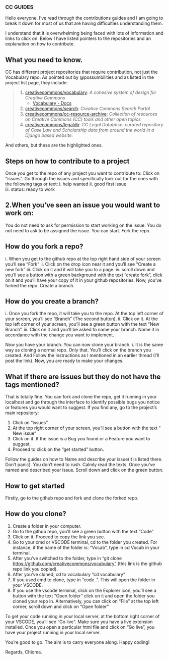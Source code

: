 ### CC GUIDES

Hello everyone. I’ve read through the contributions guides and I am going to break it down for most of us that are having difficulties understanding them.

I understand that it is overwhelming being faced with lots of information and links to click on.
Below I have listed pointers to the repositories and an explanation on how to contribute.

## What you need to know.

CC has different project repositories that require contribution, not just the Vocabulary repo.
As pointed out by @possumbilities and as listed in the project list page, they include:

> 1. [creativecommons/vocabulary](https://github.com/creativecommons/vocabulary): _A cohesive system of design for Creative Commons_
>    - [Vocabulary - Docs](https://vocabulary-docs.netlify.app/)
> 2. [creativecommons/search](https://github.com/creativecommons/search): _Creative Commons Search Portal_
> 3. [creativecommons/cc-resource-archive](https://github.com/creativecommons/cc-resource-archive): _Collection of resources on Creative Commons (CC) tools and other open topics_
> 4. [creativecommons/legaldb](https://github.com/creativecommons/legaldb): _CC Legal Database: curated repository of Case Law and Scholarship data from around the world in a Django based website._

And others, but these are the highlighted ones.

## Steps on how to contribute to a project

Once you get to the repo of any project you want to contribute to:
Click on “issues”. Go through the issues and specifically look out for the ones with the following tags or text:
i. help wanted
ii. good first issue  
 iii. status: ready to work

## 2.When you’ve seen an issue you would want to work on:

You do not need to ask for permission to start working on the issue.
You do not need to ask to be assigned the issue. You can start.
Fork the repo.

## How do you fork a repo?

i. When you get to the github repo at the top right hand side of your screen you’ll see “Fork”
ii. Click on the drop icon near it and you’ll see “Create a new fork”
iii. Click on it and it will take you to a page.
iv. scroll down and you’ll see a button with a green background with the text “create fork”, click on it and you’ll have your copy of it in your github repositories.
Now, you’ve forked the repo. Create a branch.

## How do you create a branch?

i. Once you fork the repo, it will take you to the repo. At the top left corner of your screen, you’ll see “Branch” (The second button).
ii. Click on it. At the top left corner of your screen, you’ll see a green button with the text “New Branch”.
iii. Click on it and you’ll be asked to name your branch. Name it in accordance with the change you want to implement.

Now you have your branch. You can now clone your branch.
i. It is the same way as cloning a normal repo. Only that. You’ll click on the branch you created. And Follow the instructions as I mentioned in an earlier thread (I’ll post the link).
Now, you are ready to make your changes.

## What if there are issues but they do not have the tags mentioned?

That is totally fine. You can fork and clone the repo, get it running in your localhost and go through the interface to identify possible bugs you notice or features you would want to suggest.
If you find any, go to the project’s main repository:

1. Click on “issues”.
2. At the top right corner of your screen, you’ll see a button with the text “ New issue”
3. Click on it. If the issue is a Bug you found or a Feature you want to suggest.
4. Proceed to click on the “get started” button.

Follow the guides on how to Name and describe your issue(It is listed there. Don’t panic). You don’t need to rush. Calmly read the texts.
Once you’ve named and described your issue. Scroll down and click on the green button.

## How to get started

Firstly, go to the github repo and fork and clone the forked repo.

## How do you clone?

1. Create a folder in your computer.
2. Go to the github repo, you’ll see a green button with the text “Code”
3. Click on it. Proceed to copy the link you see.
4. Go to your cmd or VSCODE terminal, cd to the folder you created. For instance, if the name of the folder is: “Vocab”, type in cd Vocab in your terminal.
5. After you’ve switched to the folder, type in “git clone https://github.com/creativecommons/vocabulary” (this link is the github repo link you copied).
6. After you’ve cloned, cd to vocabulary “cd vocabulary”
7. If you used cmd to clone, type in “code .”. This will open the folder in your VSCODE.
8. If you use the vscode terminal, click on the Explorer icon, you’ll see a button with the text “Open folder” click on it and open the folder you cloned your repo in.
   Alternatively, you can click on “File” at the top left corner, scroll down and click on “Open folder”

To get your code running in your local server, at the bottom right corner of your VSCODE, you’ll see “Go live”. Make sure you have a live extension installed.
Once you open a particular html file and click on “Go live”, you have your project running in your local server.

You’re good to go.
The aim is to carry everyone along.
Happy coding!

Regards,
Chioma.
